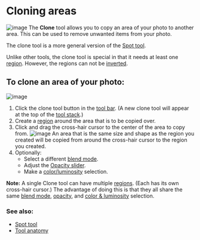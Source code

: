Cloning areas
=============

![image](images/Tool-Clone-en.png) The **Clone** tool allows you to copy
an area of your photo to another area. This can be used to remove
unwanted items from your photo.

The clone tool is a more general version of the [Spot
tool](Tool-Spot.html).

Unlike other tools, the clone tool is special in that it needs at least
one [region](Regions.html). However, the regions can not be
[inverted](Regions-Inverting.html).

To clone an area of your photo:
-------------------------------

![image](images/Button-Clone.png)

1.  Click the clone tool button in the [tool bar](Tools-Editing.html).
    (A new clone tool will appear at the top of the [tool
    stack](Tool_Stack.html).)
2.  Create a [region](Regions.html) around the area that is to be copied
    over.
3.  Click and drag the cross-hair cursor to the center of the area to
    copy from. ![image](images/Clone.png) An area that is the same size
    and shape as the region you created will be copied from around the
    cross-hair cursor to the region you created.
4.  Optionally:
    -   Select a different [blend mode](Blend_Modes.html).
    -   Adjust the [Opacity slider](Tool_Anatomy.html#Opacity).
    -   Make a [color/luminosity](Color_Luminosity_Selection.html)
        selection.

**Note:** A single Clone tool can have multiple [regions](Regions.html).
(Each has its own cross-hair cursor.) The advantage of doing this is
that they all share the same [blend mode](Blend_Modes.html),
[opacity](Tool_Anatomy.html#Opacity), and [color &
luminosity](Color_Luminosity_Selection.html) selection.

### See also:

-   [Spot tool](Tool-Spot.html)
-   [Tool anatomy](Tool_Anatomy.html)

